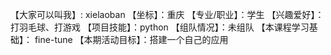 【大家可以叫我】: xielaoban
【坐标】：重庆
【专业/职业】：学生
【兴趣爱好】： 打羽毛球、打游戏
【项目技能】：python
【组队情况】：未组队
【本课程学习基础】： fine-tune
【本期活动目标】：搭建一个自己的应用

